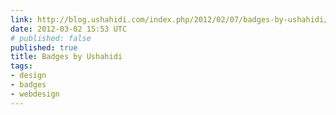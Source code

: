 ```yaml
---
link: http://blog.ushahidi.com/index.php/2012/02/07/badges-by-ushahidi/
date: 2012-03-02 15:53 UTC
# published: false
published: true
title: Badges by Ushahidi
tags:
- design
- badges
- webdesign
---
```



